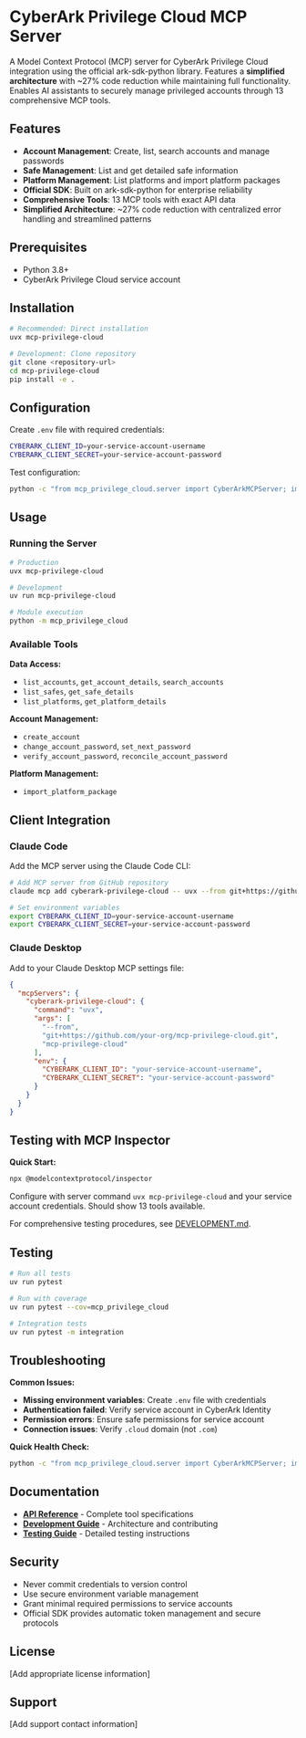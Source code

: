 # CyberArk Privilege Cloud MCP Server

A Model Context Protocol (MCP) server for CyberArk Privilege Cloud integration using the official ark-sdk-python library. Features a **simplified architecture** with ~27% code reduction while maintaining full functionality. Enables AI assistants to securely manage privileged accounts through 13 comprehensive MCP tools.

## Features

- **Account Management**: Create, list, search accounts and manage passwords
- **Safe Management**: List and get detailed safe information  
- **Platform Management**: List platforms and import platform packages
- **Official SDK**: Built on ark-sdk-python for enterprise reliability
- **Comprehensive Tools**: 13 MCP tools with exact API data
- **Simplified Architecture**: ~27% code reduction with centralized error handling and streamlined patterns

## Prerequisites

- Python 3.8+
- CyberArk Privilege Cloud service account

## Installation

```bash
# Recommended: Direct installation
uvx mcp-privilege-cloud

# Development: Clone repository
git clone <repository-url>
cd mcp-privilege-cloud
pip install -e .
```

## Configuration

Create `.env` file with required credentials:

```bash
CYBERARK_CLIENT_ID=your-service-account-username
CYBERARK_CLIENT_SECRET=your-service-account-password
```

Test configuration:
```bash
python -c "from mcp_privilege_cloud.server import CyberArkMCPServer; import asyncio; server = CyberArkMCPServer.from_environment(); print('Health:', asyncio.run(server.health_check())['status'])"
```

## Usage

### Running the Server

```bash
# Production
uvx mcp-privilege-cloud

# Development  
uv run mcp-privilege-cloud

# Module execution
python -m mcp_privilege_cloud
```

### Available Tools

**Data Access:**
- `list_accounts`, `get_account_details`, `search_accounts`
- `list_safes`, `get_safe_details`  
- `list_platforms`, `get_platform_details`

**Account Management:**
- `create_account`
- `change_account_password`, `set_next_password`
- `verify_account_password`, `reconcile_account_password`

**Platform Management:**
- `import_platform_package`

## Client Integration

### Claude Code

Add the MCP server using the Claude Code CLI:

```bash
# Add MCP server from GitHub repository
claude mcp add cyberark-privilege-cloud -- uvx --from git+https://github.com/your-org/mcp-privilege-cloud.git mcp-privilege-cloud

# Set environment variables
export CYBERARK_CLIENT_ID=your-service-account-username
export CYBERARK_CLIENT_SECRET=your-service-account-password
```

### Claude Desktop

Add to your Claude Desktop MCP settings file:

```json
{
  "mcpServers": {
    "cyberark-privilege-cloud": {
      "command": "uvx",
      "args": [
        "--from", 
        "git+https://github.com/your-org/mcp-privilege-cloud.git",
        "mcp-privilege-cloud"
      ],
      "env": {
        "CYBERARK_CLIENT_ID": "your-service-account-username",
        "CYBERARK_CLIENT_SECRET": "your-service-account-password"
      }
    }
  }
}
```

## Testing with MCP Inspector

**Quick Start:**
```bash
npx @modelcontextprotocol/inspector
```
Configure with server command `uvx mcp-privilege-cloud` and your service account credentials. Should show 13 tools available.

For comprehensive testing procedures, see [DEVELOPMENT.md](DEVELOPMENT.md).

## Testing

```bash
# Run all tests
uv run pytest

# Run with coverage  
uv run pytest --cov=mcp_privilege_cloud

# Integration tests
uv run pytest -m integration
```

## Troubleshooting

**Common Issues:**

- **Missing environment variables**: Create `.env` file with credentials
- **Authentication failed**: Verify service account in CyberArk Identity
- **Permission errors**: Ensure safe permissions for service account
- **Connection issues**: Verify `.cloud` domain (not `.com`)

**Quick Health Check:**
```bash
python -c "from mcp_privilege_cloud.server import CyberArkMCPServer; import asyncio; server = CyberArkMCPServer.from_environment(); print('Status:', asyncio.run(server.health_check())['status'])"
```

## Documentation

- **[API Reference](docs/API_REFERENCE.md)** - Complete tool specifications
- **[Development Guide](DEVELOPMENT.md)** - Architecture and contributing
- **[Testing Guide](docs/TESTING.md)** - Detailed testing instructions

## Security

- Never commit credentials to version control
- Use secure environment variable management
- Grant minimal required permissions to service accounts
- Official SDK provides automatic token management and secure protocols

## License

[Add appropriate license information]

## Support

[Add support contact information]